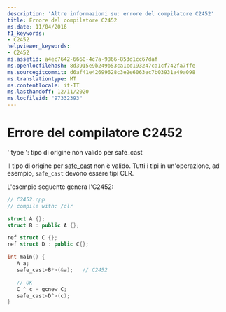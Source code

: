 ```yaml
---
description: 'Altre informazioni su: errore del compilatore C2452'
title: Errore del compilatore C2452
ms.date: 11/04/2016
f1_keywords:
- C2452
helpviewer_keywords:
- C2452
ms.assetid: a4ec7642-6660-4c7a-9866-853d1cc67daf
ms.openlocfilehash: 8d3915e9b249b53ca1cd193247ca1cf742fa7ffe
ms.sourcegitcommit: d6af41e42699628c3e2e6063ec7b03931a49a098
ms.translationtype: MT
ms.contentlocale: it-IT
ms.lasthandoff: 12/11/2020
ms.locfileid: "97332393"
---
```

# <a name="compiler-error-c2452"></a>Errore del compilatore C2452

' type ': tipo di origine non valido per safe_cast

Il tipo di origine per [safe_cast](../../extensions/safe-cast-cpp-component-extensions.md) non è valido.  Tutti i tipi in un'operazione, ad esempio, `safe_cast` devono essere tipi CLR.

L'esempio seguente genera l'C2452:

```cpp
// C2452.cpp
// compile with: /clr

struct A {};
struct B : public A {};

ref struct C {};
ref struct D : public C{};

int main() {
   A a;
   safe_cast<B*>(&a);   // C2452

   // OK
   C ^ c = gcnew C;
   safe_cast<D^>(c);
}
```
